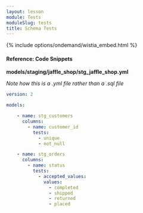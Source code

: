 ```yaml
---
layout: lesson
module: Tests
moduleSlug: tests
title: Schema Tests
---
```


{% include options/ondemand/wistia_embed.html %}

#### Reference: Code Snippets

**models/staging/jaffle_shop/stg_jaffle_shop.yml**

*Note how this is a .yml file rather than a .sql file*

```yml
version: 2

models:

    - name: stg_customers
      columns: 
        - name: customer_id
          tests:
            - unique
            - not_null

    - name: stg_orders
      columns: 
        - name: status
          tests:
            - accepted_values:
              values:
                - completed
                - shipped
                - returned
                - placed
```


